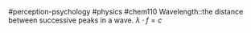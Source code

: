 #perception-psychology #physics #chem110 
Wavelength::the distance between successive peaks in a wave. $\lambda \cdot f =c$
